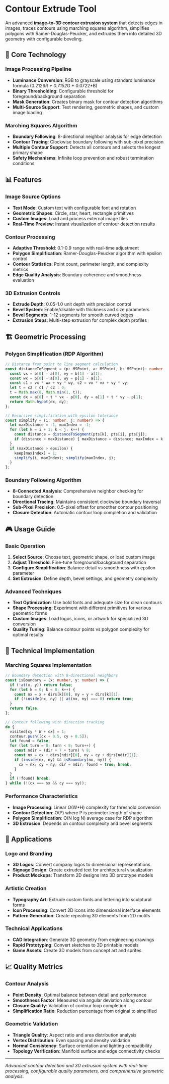 # Contour Extrude Tool

An advanced **image-to-3D contour extrusion system** that detects edges in images, traces contours using marching squares algorithm, simplifies polygons with Ramer-Douglas-Peucker, and extrudes them into detailed 3D geometry with configurable beveling.

## 🎯 Core Technology

### Image Processing Pipeline
- **Luminance Conversion**: RGB to grayscale using standard luminance formula (0.2126*R + 0.7152*G + 0.0722*B)
- **Binary Thresholding**: Configurable threshold for foreground/background separation
- **Mask Generation**: Creates binary mask for contour detection algorithms
- **Multi-Source Support**: Text rendering, geometric shapes, and custom image loading

### Marching Squares Algorithm
- **Boundary Following**: 8-directional neighbor analysis for edge detection
- **Contour Tracing**: Clockwise boundary following with sub-pixel precision
- **Multiple Contour Support**: Detects all contours and selects the longest primary shape
- **Safety Mechanisms**: Infinite loop prevention and robust termination conditions

## 📊 Features

### Image Source Options
- **Text Mode**: Custom text with configurable font and rotation
- **Geometric Shapes**: Circle, star, heart, rectangle primitives
- **Custom Images**: Load and process external image files
- **Real-Time Preview**: Instant visualization of contour detection results

### Contour Processing
- **Adaptive Threshold**: 0.1-0.9 range with real-time adjustment
- **Polygon Simplification**: Ramer-Douglas-Peucker algorithm with epsilon control
- **Contour Statistics**: Point count, perimeter length, and complexity metrics
- **Edge Quality Analysis**: Boundary coherence and smoothness evaluation

### 3D Extrusion Controls
- **Extrude Depth**: 0.05-1.0 unit depth with precision control
- **Bevel System**: Enable/disable with thickness and size parameters
- **Bevel Segments**: 1-12 segments for smooth curved edges
- **Extrusion Steps**: Multi-step extrusion for complex depth profiles

## 🏗️ Geometric Processing

### Polygon Simplification (RDP Algorithm)
```typescript
// Distance from point to line segment calculation
const distanceToSegment = (p: MSPoint, a: MSPoint, b: MSPoint): number => {
  const vx = b[0] - a[0], vy = b[1] - a[1];
  const wx = p[0] - a[0], wy = p[1] - a[1];
  const c1 = vx * wx + vy * wy, c2 = vx * vx + vy * vy;
  let t = c2 ? c1 / c2 : 0;
  t = Math.max(0, Math.min(1, t));
  const dx = a[0] + t * vx - p[0], dy = a[1] + t * vy - p[1];
  return Math.hypot(dx, dy);
};

// Recursive simplification with epsilon tolerance
const simplify = (i: number, j: number) => {
  let maxDistance = -1, maxIndex = -1;
  for (let k = i + 1; k < j; k++) {
    const distance = distanceToSegment(pts[k], pts[i], pts[j]);
    if (distance > maxDistance) { maxDistance = distance; maxIndex = k; }
  }
  if (maxDistance > epsilon) {
    keep[maxIndex] = 1;
    simplify(i, maxIndex); simplify(maxIndex, j);
  }
};
```

### Boundary Following Algorithm
- **8-Connected Analysis**: Comprehensive neighbor checking for boundary detection
- **Directional Tracing**: Maintains consistent clockwise boundary traversal
- **Sub-Pixel Precision**: 0.5-pixel offset for smoother contour positioning
- **Closure Detection**: Automatic contour loop completion and validation

## 🎮 Usage Guide

### Basic Operation
1. **Select Source**: Choose text, geometric shape, or load custom image
2. **Adjust Threshold**: Fine-tune foreground/background separation
3. **Configure Simplification**: Balance detail vs smoothness with epsilon parameter
4. **Set Extrusion**: Define depth, bevel settings, and geometry complexity

### Advanced Techniques
- **Text Optimization**: Use bold fonts and adequate size for clean contours
- **Shape Processing**: Experiment with different primitives for various geometric forms
- **Custom Images**: Load logos, icons, or artwork for specialized 3D conversion
- **Quality Tuning**: Balance contour points vs polygon complexity for optimal results

## 🔧 Technical Implementation

### Marching Squares Implementation
```typescript
// Boundary detection with 8-directional neighbors
const isBoundary = (x: number, y: number) => {
  if (!at(x, y)) return false;
  for (let k = 0; k < 8; k++) {
    const nx = x + dirs[k][0], ny = y + dirs[k][1];
    if (!inside(nx, ny) || at(nx, ny) === 0) return true;
  }
  return false;
};

// Contour following with direction tracking
do {
  visited[cy * W + cx] = 1;
  contour.push([cx + 0.5, cy + 0.5]);
  let found = false;
  for (let turn = 0; turn < 8; turn++) {
    const ndir = (dir + 7 + turn) % 8;
    const nx = cx + dirs[ndir][0], ny = cy + dirs[ndir][1];
    if (inside(nx, ny) && isBoundary(nx, ny)) {
      cx = nx; cy = ny; dir = ndir; found = true; break;
    }
  }
  if (!found) break;
} while (!(cx === sx && cy === sy));
```

### Performance Characteristics
- **Image Processing**: Linear O(W*H) complexity for threshold conversion
- **Contour Detection**: O(P) where P is perimeter length of shape
- **Polygon Simplification**: O(N log N) average case for RDP algorithm
- **3D Extrusion**: Depends on contour complexity and bevel segments

## 🚀 Applications

### Logo and Branding
- **3D Logos**: Convert company logos to dimensional representations
- **Signage Design**: Create extruded text for architectural visualization
- **Product Mockups**: Transform 2D designs into 3D prototype models

### Artistic Creation
- **Typography Art**: Extrude custom fonts and lettering into sculptural forms
- **Icon Processing**: Convert 2D icons into dimensional interface elements
- **Pattern Generation**: Create repeating 3D elements from 2D motifs

### Technical Applications
- **CAD Integration**: Generate 3D geometry from engineering drawings
- **Rapid Prototyping**: Convert sketches to 3D printable models
- **Game Assets**: Create 3D models from concept art and sprites

## 📈 Quality Metrics

### Contour Analysis
- **Point Density**: Optimal balance between detail and performance
- **Smoothness Factor**: Measured via angular deviation along contour
- **Closure Quality**: Validation of contour loop completion
- **Simplification Ratio**: Reduction percentage from original to simplified

### Geometric Validation
- **Triangle Quality**: Aspect ratio and area distribution analysis
- **Vertex Distribution**: Even spacing and density validation
- **Normal Consistency**: Surface orientation and lighting compatibility
- **Topology Verification**: Manifold surface and edge connectivity checks

---

*Advanced contour detection and 3D extrusion system with real-time processing, configurable quality parameters, and comprehensive geometric analysis.*
